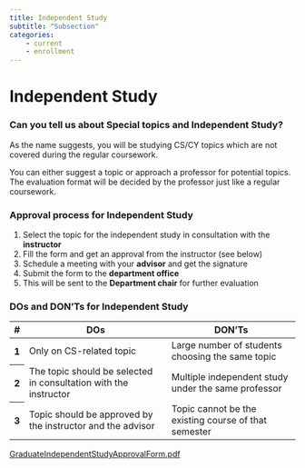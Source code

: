 ```yaml
---
title: Independent Study
subtitle: "Subsection"
categories:
    - current
    - enrollment
---
```


# **Independent Study**

### **Can you tell us about Special topics and Independent Study?**

As the name suggests, you will be studying CS/CY topics which are not covered during the regular coursework. 

You can either suggest a topic or approach a professor for potential topics. The evaluation format will be decided by the professor just like a regular coursework.

### Approval process for Independent Study

1. Select the topic for the independent study in consultation with the **instructor**
2. Fill the form and get an approval from the instructor (see below)
3. Schedule a meeting with your **advisor** and get the signature
4. Submit the form to the **department office**
5. This will be sent to the **Department chair** for further evaluation

### DOs and DON’Ts for Independent Study

<table class="table">
  <thead>
    <tr>
      <th scope="col">#</th>
      <th scope="col">DOs</th>
      <th scope="col">DON’Ts</th>
    </tr>
  </thead>
  <tbody>
    <tr>
      <th scope="row">1</th>
      <td>Only on CS-related topic</td>
      <td>Large number of students choosing the same topic</td>
    </tr>
    <tr>
      <th scope="row">2</th>
      <td>The topic should be selected in consultation with the instructor  </td>
      <td>Multiple independent study under the same professor</td>
    </tr>
    <tr>
      <th scope="row">3</th>
      <td>Topic should be approved by the instructor and the advisor</td>
      <td>Topic cannot be the existing course of that semester</td>
    </tr>
  </tbody>
</table>

<a href="{{site.baseurl}}/assets/GraduateIndependentStudyApprovalForm.pdf" target="blank">GraduateIndependentStudyApprovalForm.pdf</a>

